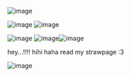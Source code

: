 ![image](https://github.com/MiracleMuzical/MiracleMuzical/assets/153952641/dd134033-a20d-4a3c-90d6-40e706e02e5b)

![image](https://github.com/MiracleMuzical/MiracleMuzical/assets/153952641/b3babe1f-bdb3-4997-a7df-b5f30a23613b)
 ![image](https://github.com/MiracleMuzical/MiracleMuzical/assets/153952641/75ca9e73-a664-4f9e-9051-e5c0c63fca07)



![image](https://github.com/MiracleMuzical/MiracleMuzical/assets/153952641/bdb9da2a-3947-4ddc-85f6-c43b87acf09d) ![image](https://github.com/MiracleMuzical/MiracleMuzical/assets/153952641/84ec374f-5bad-4c28-a794-5cbab3b6186a)![image](https://github.com/MiracleMuzical/MiracleMuzical/assets/153952641/3f0f5860-110e-4854-b3b7-9677e3b3fa40)





 hey...!!!! hihi haha read my strawpage :3 

![image](https://github.com/MiracleMuzical/MiracleMuzical/assets/153952641/1108e1e6-c093-4277-9cee-e6a623762cff)



